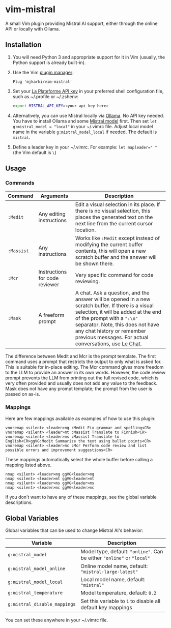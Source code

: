 # vim-mistral

A small Vim plugin providing Mistral AI support, either through the online API or locally with Ollama.

## Installation

1. You will need Python 3 and appropriate support for it in Vim (usually, the Python support is already built-in).

2. Use the Vim [plugin manager](https://junegunn.github.io/vim-plug/):

    ```vim
    Plug 'mjkarki/vim-mistral'
    ```

3. Set your [La Plateforme API key](https://console.mistral.ai/api-keys) in your preferred shell configuration file, such as ~/.profile or ~/.zshenv:

    ```sh
    export MISTRAL_API_KEY=<your api key here>
    ```

4. Alternatively, you can use Mistral locally via [Ollama](https://ollama.com/). No API key needed. You have to install Ollama and some [Mistral model](https://ollama.com/search?q=mistral) first. Then set `let g:mistral_model = "local"` in your ~/.vimrc file. Adjust local model name in the variable `g:mistral_model_local` if needed. The default is `mistral`.

5. Define a leader key in your ~/.vimrc. For example: `let mapleader=" "` (the Vim default is `\`)

## Usage

### Commands

| Command | Arguments | Description |
|---------|-----------|-------------|
| `:Medit` | Any editing instructions | Edit a visual selection in its place. If there is no visual selection, this places the generated text on the next line from the current cursor location. |
| `:Massist` | Any instructions | Works like `:Medit` except instead of modifying the current buffer contents, this will open a new scratch buffer and the answer will be shown there. |
| `:Mcr` | Instructions for code reviewer | Very specific command for code reviewing. |
| `:Mask` | A freeform prompt | A chat. Ask a question, and the answer will be opened in a new scratch buffer. If there is a visual selection, it will be added at the end of the prompt with a `":\n"` separator. Note, this does not have any chat history or remember previous messages. For actual conversations, use [Le Chat](https://chat.mistral.ai/). |

The difference between Medit and Mcr is the prompt template. The first command
uses a prompt that restricts the output to only what is asked for. This is
suitable for in-place editing. The Mcr command gives more freedom to the LLM to
provide an answer in its own words. However, the code review prompt prevents
the LLM from printing out the full revised code, which is very often provided
and usually does not add any value to the feedback. Mask does not have any
prompt template; the prompt from the user is passed on as-is.

### Mappings

Here are few mappings available as examples of how to use this plugin:

```vim
vnoremap <silent> <leader>mg :Medit Fix grammar and spelling<CR>
vnoremap <silent> <leader>mt :Massist Translate to Finnish<CR>
vnoremap <silent> <leader>ms :Massist Translate to English<CR>ggVG:Medit Summarize the text using bullet points<CR>
vnoremap <silent> <leader>mc :Mcr Perform code review and list possible errors and improvement suggestions<CR>
```

These mappings automatically select the whole buffer before calling a mapping listed above.

```vim
nmap <silent> <leader>mg ggVG<leader>mg
nmap <silent> <leader>mt ggVG<leader>mt
nmap <silent> <leader>ms ggVG<leader>ms
nmap <silent> <leader>mc ggVG<leader>mc
```

If you don't want to have any of these mappings, see the global variable descriptions.

## Global Variables

Global variables that can be used to change Mistral AI's behavior:

| Variable                     | Description |
|------------------------------|-------------|
| `g:mistral_model`            | Model type, default: `"online"`. Can be either `"online"` or `"local"` |
| `g:mistral_model_online`     | Online model name, default: `"mistral-large-latest"` |
| `g:mistral_model_local`      | Local model name, default: `"mistral"` |
| `g:mistral_temperature`      | Model temperature, default: `0.2` |
| `g:mistral_disable_mappings` | Set this variable to `1` to disable all default key mappings |

You can set these anywhere in your ~/.vimrc file.


